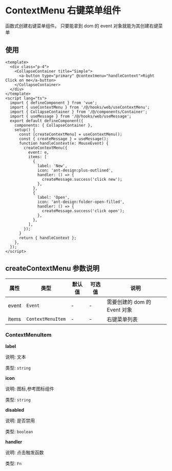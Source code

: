 # ContextMenu 右键菜单组件

函数式创建右键菜单组件。 只要能拿到 dom 的 event 对象就能为其创建右键菜单

## 使用

```vue
<template>
  <div class="p-4">
    <CollapseContainer title="Simple">
      <a-button type="primary" @contextmenu="handleContext">Right Click on me</a-button>
    </CollapseContainer>
  </div>
</template>
<script lang="ts">
  import { defineComponent } from 'vue';
  import { useContextMenu } from '/@/hooks/web/useContextMenu';
  import { CollapseContainer } from '/@/components/Container';
  import { useMessage } from '/@/hooks/web/useMessage';
  export default defineComponent({
    components: { CollapseContainer },
    setup() {
      const [createContextMenu] = useContextMenu();
      const { createMessage } = useMessage();
      function handleContext(e: MouseEvent) {
        createContextMenu({
          event: e,
          items: [
            {
              label: 'New',
              icon: 'ant-design:plus-outlined',
              handler: () => {
                createMessage.success('click new');
              },
            },
            {
              label: 'Open',
              icon: 'ant-design:folder-open-filled',
              handler: () => {
                createMessage.success('click open');
              },
            },
          ],
        });
      }
      return { handleContext };
    },
  });
</script>
```

## createContextMenu 参数说明

| 属性  | 类型              | 默认值 | 可选值 | 说明                         |
| ----- | ----------------- | ------ | ------ | ---------------------------- |
| event | `Event`           | -      | -      | 需要创建的 dom 的 Event 对象 |
| items | `ContextMenuItem` | -      | -      | 右键菜单列表                 |

### ContextMenuItem

**label**

说明: 文本

类型: `string`

**icon**

说明: 图标,参考图标组件

类型: `string`

**disabled**

说明: 是否禁用

类型: `boolean`

**handler**

说明: 点击触发函数

类型: `Fn`
